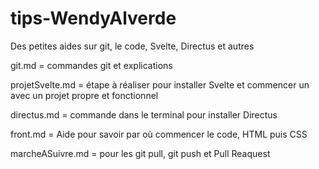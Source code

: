 # tips-WendyAlverde
Des petites aides sur git, le code, Svelte, Directus et autres

git.md = commandes git et explications

projetSvelte.md = étape à réaliser pour installer Svelte et commencer un avec un projet propre et fonctionnel

directus.md = commande dans le terminal pour installer Directus

front.md = Aide pour savoir par où commencer le code, HTML  puis CSS

marcheASuivre.md =  pour les git pull, git push et Pull Reaquest
